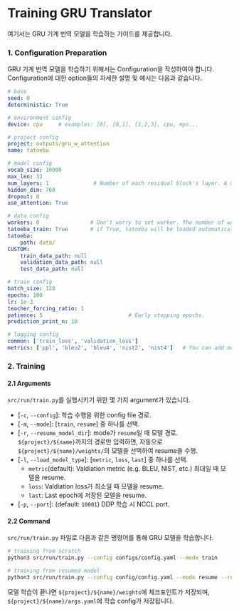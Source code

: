 # Training GRU Translator
여기서는 GRU 기계 번역 모델을 학습하는 가이드를 제공합니다.

### 1. Configuration Preparation
GRU 기계 번역 모델을 학습하기 위해서는 Configuration을 작성하여야 합니다.
Configuration에 대한 option들의 자세한 설명 및 예시는 다음과 같습니다.

```yaml
# base
seed: 0
deterministic: True

# environment config
device: cpu     # examples: [0], [0,1], [1,2,3], cpu, mps... 

# project config
project: outputs/gru_w_attention
name: tatoeba

# model config
vocab_size: 10000
max_len: 32
num_layers: 1              # Number of each residual block's layer. A model consisting of a total of (num_layer * 2 * 3 + 2) layers will be created.
hidden_dim: 768
dropout: 0
use_attention: True

# data config
workers: 0                # Don't worry to set worker. The number of workers will be set automatically according to the batch size.
tatoeba_train: True       # if True, tatoeba will be loaded automatically.
tatoeba:
    path: data/
CUSTOM:
    train_data_path: null
    validation_data_path: null
    test_data_path: null

# train config
batch_size: 128
epochs: 100
lr: 1e-3
teacher_forcing_ratio: 1
patience: 5                           # Early stopping epochs.
prediction_print_n: 10

# logging config
common: ['train_loss', 'validation_loss']
metrics: ['ppl', 'bleu2', 'bleu4', 'nist2', 'nist4']   # You can add more metrics after implements metric validation codes
```


### 2. Training
#### 2.1 Arguments
`src/run/train.py`를 실행시키기 위한 몇 가지 argument가 있습니다.
* [`-c`, `--config`]: 학습 수행을 위한 config file 경로.
* [`-m`, `--mode`]: [`train`, `resume`] 중 하나를 선택.
* [`-r`, `--resume_model_dir`]: mode가 `resume`일 때 모델 경로. `${project}/${name}`까지의 경로만 입력하면, 자동으로 `${project}/${name}/weights/`의 모델을 선택하여 resume을 수행.
* [`-l`, `--load_model_type`]: [`metric`, `loss`, `last`] 중 하나를 선택.
    * `metric`(default): Valdiation metric (e.g. BLEU, NIST, etc.) 최대일 때 모델을 resume.
    * `loss`: Valdiation loss가 최소일 때 모델을 resume.
    * `last`: Last epoch에 저장된 모델을 resume.
* [`-p`, `--port`]: (default: `10001`) DDP 학습 시 NCCL port.


#### 2.2 Command
`src/run/train.py` 파일로 다음과 같은 명령어를 통해 GRU 모델을 학습합니다.
```bash
# training from scratch
python3 src/run/train.py --config configs/config.yaml --mode train

# training from resumed model
python3 src/run/train.py --config config/config.yaml --mode resume --resume_model_dir ${project}/${name}
```
모델 학습이 끝나면 `${project}/${name}/weights`에 체크포인트가 저장되며, `${project}/${name}/args.yaml`에 학습 config가 저장됩니다.